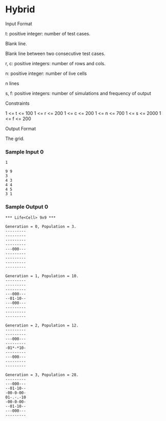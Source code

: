 # Hybrid

Input Format

t: positive integer: number of test cases.

Blank line.

Blank line between two consecutive test cases.

r, c: positive integers: number of rows and cols.

n: positive integer: number of live cells

n lines

s, f: positive integers: number of simulations and frequency of output

Constraints

1 <= t <=  100
1 <= r <=  200
1 <= c <=  200
1 <= n <=  700
1 <= s <= 2000
1 <= f <=  200

Output Format

The grid.

### Sample Input 0

~~~~~
1

9 9
3
4 3
4 4
4 5
3 1
~~~~~

### Sample Output 0

~~~~~
*** Life<Cell> 9x9 ***

Generation = 0, Population = 3.
---------
---------
---------
---------
---000---
---------
---------
---------
---------

Generation = 1, Population = 10.
---------
---------
---------
---000---
--01-10--
---000---
---------
---------
---------

Generation = 2, Population = 12.
---------
---------
---000---
---------
-01*-*10-
---------
---000---
---------
---------

Generation = 3, Population = 28.
---------
---000---
--01-10--
-00-0-00-
01-.-.-10
-00-0-00-
--01-10--
---000---
---------
~~~~~

